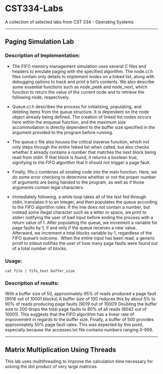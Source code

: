 # CST334-Labs
A collection of selected labs from CST 334 - Operating Systems

---

## Paging Simulation Lab

### Description of Implementation:
* The FIFO memory management simulation uses several C files and headers to emulate paging with the specified algorithm. The node.c/.h files contain only details to implement nodes on a linked list, along with debugging options to track and print a list’s contents. We also describe some essential functions such as node_peek and node_next, which function to return the value of the current node and to retrieve the following node, respectively.

* Queue.c/.h describes the process for initializing, populating, and deleting items from the queue structure. It is dependent on the node object already being defined. The creation of linked list nodes occurs here within the enqueue function, and the maximum size accommodation is directly dependent to the buffer size specified in the argument provided to the program before running.

* The queue.c file also houses the critical traverse function, which not only steps through the entire linked list when called, but also checks whether it already contains a number that matches the next block being read from stdin. If that block is found, it returns a boolean true, signifying to the FIFO algorithm that it should not trigger a page fault.

* Finally, fifo.c combines all existing code into the main function. Here, we do some error checking to determine whether or not the proper number of arguments are being handed to the program, as well as if those arguments contain legal characters.

* Immediately following, a while loop takes all of the text fed through stdin, translates it to an integer, and then populates the queue according to the FIFO algorithm rules. If the line does not contain a number, but instead some illegal character such as a letter or space, we print to stderr notifying the user of bad input before ending the process with a return value of 1. After populating the queue, we increment a variable for page faults by 1, if and only if the queue receives a new value. Afterward, we increment a total blocks variable by 1, regardless of the FIFO queue’s outcome.  When the entire input has been read, a generic printf to stdout notifies the user of how many page faults were found out of a total number of blocks.

### Usage:
	cat file | fifo_test buffer_size
  
### Description of results:
With a buffer size of 50, approximately 95% of reads produced a page fault (9516 out of 10001 blocks)
A buffer size of 100 reduces this by about 5% to 90% of reads producing page faults (9019 out of 10001)
Doubling the buffer size to 200 drops the total page faults to 80% of all reads (8042 out of 10001). This suggests that the FIFO algorithm has a linear rate of improvement in regards to the buffer size.
Finally, a buffer of 500 provides approximately 50% page fault rates. This was expected by this point, especially because the accesses.txt file contains numbers ranging 0-999.

---

## Matrix Multiplication Using Threads
This lab uses multithreading to improve the calculation time necessary for solving the dot product of very large matrices.
